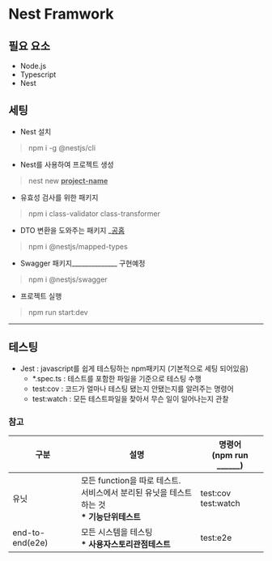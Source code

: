 # Nest Framwork
## 필요 요소
 * Node.js
 * Typescript
 * Nest
## 세팅
 * Nest 설치
  > npm i -g @nestjs/cli 
 * Nest를 사용하여 프로젝트 생성
  > nest new <u>**project-name**</u>
 * 유효성 검사를 위한 패키지
  > npm i class-validator class-transformer
 * DTO 변환을 도와주는 패키지 _[공홈](https://docs.nestjs.com/openapi/mapped-types)
  > npm i @nestjs/mapped-types
 * Swagger 패키지______________ 구현예정
  > npm i @nestjs/swagger
* 프로젝트 실행
 > npm run start:dev

********

## 테스팅
 * Jest : javascript를 쉽게 테스팅하는 npm패키지 (기본적으로 세팅 되어있음)
   - *.spec.ts : 테스트를 포함한 파일을 기준으로 테스팅 수행
   - test:cov : 코드가 얼마나 테스팅 됐는지 안됐는지를 알려주는 명령어
   - test:watch : 모든 테스트파일을 찾아서 무슨 일이 일어나는지 관찰
### 참고
 |구분|설명|명령어<br>(npm run ______) |
 |----|----|------|
 |유닛|모든 function을 따로 테스트.<br>서비스에서 분리된 유닛을 테스트하는 것<br> __* 기능단위테스트__|test:cov <br> test:watch|
 |end-to-end(e2e)|모든 시스템을 테스팅<br>__* 사용자스토리관점테스트__| test:e2e |

